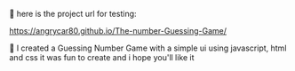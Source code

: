 🧪 here is the project url for testing:

https://angrycar80.github.io/The-number-Guessing-Game/

🚀 I created a Guessing Number Game with a simple ui
using javascript, html and css
it was fun to create
and i hope you'll like it
